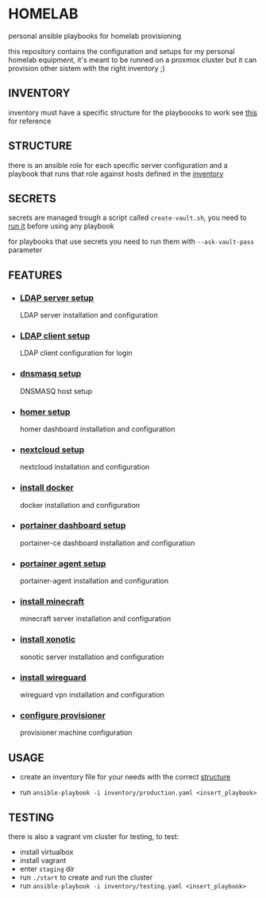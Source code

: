# HOMELAB

personal ansible playbooks for homelab provisioning

this repository contains the configuration and setups for my personal homelab equipment, it's meant to be runned on a proxmox cluster but it can provision other sistem with the right inventory ;)

## INVENTORY

inventory must have a specific structure for the playboooks to work see [this](notes/pages/INVENTORY%20STRUCTURE.md) for reference

## STRUCTURE

there is an ansible role for each specific server configuration and a playbook that runs that role against hosts defined in the [inventory](./notes/pages/INVENTORY%20STRUCTURE.md)

## SECRETS

secrets are managed trough a script called `create-vault.sh`, you need to [run it](./notes/pages/SECRETS.md) before using any playbook

for playbooks that use secrets you need to run them with `--ask-vault-pass` parameter

## FEATURES 

- ### [LDAP server setup](notes/pages/LDAP%20SERVER%20INSTALLATION.md)

    LDAP server installation and configuration

- ### [LDAP client setup](notes/pages/LDAP%20LOGIN%20SETUP.md)

    LDAP client configuration for login

- ### [dnsmasq setup](notes/pages/DNSMASQ.md)

    DNSMASQ host setup

- ### [homer setup](notes/pages/HOMER.md)

    homer dashboard installation and configuration

- ### [nextcloud setup](notes/pages/INSTALL%20NEXTCLOUD.md)

    nextcloud installation and configuration

- ### [install docker](notes/pages/INSTALL_DOCKER.md)

    docker installation and configuration

- ### [portainer dashboard setup](notes/pages/INSTALL%20PORTAINER%20DASHBOARD.md)

    portainer-ce dashboard installation and configuration

- ### [portainer agent setup](notes/pages/INSTALL%20PORTAINER%20AGENT.md)

    portainer-agent installation and configuration

- ### [install minecraft](notes/pages/INSTALL_MINECRAFT.md)

    minecraft server installation and configuration

- ### [install xonotic](notes/pages/INSTALL_XONOTIC.md)

    xonotic server installation and configuration

- ### [install wireguard](notes/pages/INSTALL%20WIREGUARD.md)

    wireguard vpn installation and configuration

- ### [configure provisioner](notes/pages/CONFIGURE_PROVISIONER.md)

    provisioner machine configuration

## USAGE

- create an inventory file for your needs with the correct [structure](notes/pages/INVENTORY%20STRUCTURE.md)

- run `ansible-playbook -i inventory/production.yaml <insert_playbook> `

## TESTING 

there is also a vagrant vm cluster for testing, to test:

- install virtualbox
- install vagrant
- enter `staging` dir
- run `./start` to create and run the cluster
- run `ansible-playbook -i inventory/testing.yaml <insert_playbook> `

